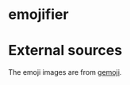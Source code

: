 # emojifier

# External sources

The emoji images are from [gemoji](https://github.com/github/gemoji).
